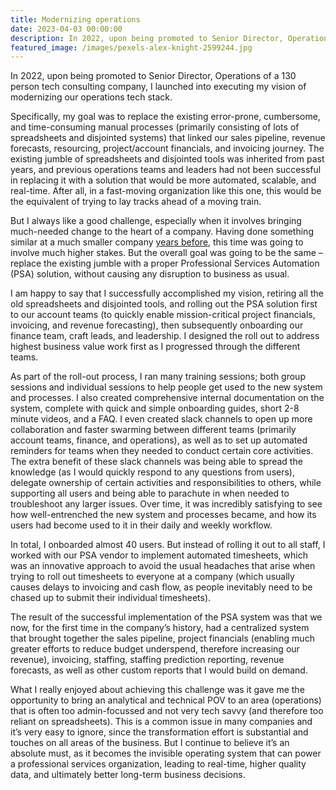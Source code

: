 ```yaml
---
title: Modernizing operations
date: 2023-04-03 00:00:00
description: In 2022, upon being promoted to Senior Director, Operations of a 130 person tech consulting company, I launched into executing my vision of modernizing our operations tech stack...
featured_image: /images/pexels-alex-knight-2599244.jpg
---
```


In 2022, upon being promoted to Senior Director, Operations of a 130 person tech consulting company, I launched into executing my vision of modernizing our operations tech stack.

Specifically, my goal was to replace the existing error-prone, cumbersome, and time-consuming manual processes (primarily consisting of lots of spreadsheets and disjointed systems) that linked our sales pipeline, revenue forecasts, resourcing, project/account financials, and invoicing journey. The existing jumble of spreadsheets and disjointed tools was inherited from past years, and previous operations teams and leaders had not been successful in replacing it with a solution that would be more automated, scalable, and real-time. After all, in a fast-moving organization like this one, this would be the equivalent of trying to lay tracks ahead of a moving train.

But I always like a good challenge, especially when it involves bringing much-needed change to the heart of a company. Having done something similar at a much smaller company [years before](http://www.adamwozniak.com/work/business-operations), this time was going to involve much higher stakes. But the overall goal was going to be the same – replace the existing jumble with a proper Professional Services Automation (PSA) solution, without causing any disruption to business as usual.

I am happy to say that I successfully accomplished my vision, retiring all the old spreadsheets and disjointed tools, and rolling out the PSA solution first to our account teams (to quickly enable mission-critical project financials, invoicing, and revenue forecasting), then subsequently onboarding our finance team, craft leads, and leadership. I designed the roll out to address highest business value work first as I progressed through the different teams.

As part of the roll-out process, I ran many training sessions; both group sessions and individual sessions to help people get used to the new system and processes. I also created comprehensive internal documentation on the system, complete with quick and simple onboarding guides, short 2-8 minute videos, and a FAQ. I even created slack channels to open up more collaboration and faster swarming between different teams (primarily account teams, finance, and operations), as well as to set up automated reminders for teams when they needed to conduct certain core activities. The extra benefit of these slack channels was being able to spread the knowledge (as I would quickly respond to any questions from users), delegate ownership of certain activities and responsibilities to others, while supporting all users and being able to parachute in when needed to troubleshoot any larger issues. Over time, it was incredibly satisfying to see how well-entrenched the new system and processes became, and how its users had become used to it in their daily and weekly workflow.

In total, I onboarded almost 40 users. But instead of rolling it out to all staff, I worked with our PSA vendor to implement automated timesheets, which was an innovative approach to avoid the usual headaches that arise when trying to roll out timesheets to everyone at a company (which usually causes delays to invoicing and cash flow, as people inevitably need to be chased up to submit their individual timesheets).

The result of the successful implementation of the PSA system was that we now, for the first time in the company’s history, had a centralized system that brought together the sales pipeline, project financials (enabling much greater efforts to reduce budget underspend, therefore increasing our revenue), invoicing, staffing, staffing prediction reporting, revenue forecasts, as well as other custom reports that I would build on demand.

What I really enjoyed about achieving this challenge was it gave me the opportunity to bring an analytical and technical POV to an area (operations) that is often too admin-focussed and not very tech savvy (and therefore too reliant on spreadsheets). This is a common issue in many companies and it’s very easy to ignore, since the transformation effort is substantial and touches on all areas of the business. But I continue to believe it’s an absolute must, as it becomes the invisible operating system that can power a professional services organization, leading to real-time, higher quality data, and ultimately better long-term business decisions.